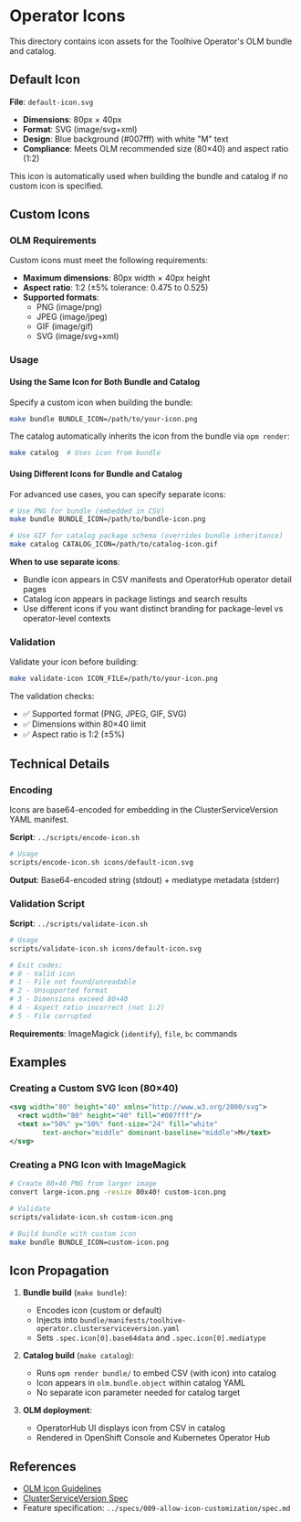 # Operator Icons

This directory contains icon assets for the Toolhive Operator's OLM bundle and catalog.

## Default Icon

**File**: `default-icon.svg`

- **Dimensions**: 80px × 40px
- **Format**: SVG (image/svg+xml)
- **Design**: Blue background (#007fff) with white "M" text
- **Compliance**: Meets OLM recommended size (80×40) and aspect ratio (1:2)

This icon is automatically used when building the bundle and catalog if no custom icon is specified.

## Custom Icons

### OLM Requirements

Custom icons must meet the following requirements:

- **Maximum dimensions**: 80px width × 40px height
- **Aspect ratio**: 1:2 (±5% tolerance: 0.475 to 0.525)
- **Supported formats**:
  - PNG (image/png)
  - JPEG (image/jpeg)
  - GIF (image/gif)
  - SVG (image/svg+xml)

### Usage

#### Using the Same Icon for Both Bundle and Catalog

Specify a custom icon when building the bundle:

```bash
make bundle BUNDLE_ICON=/path/to/your-icon.png
```

The catalog automatically inherits the icon from the bundle via `opm render`:

```bash
make catalog  # Uses icon from bundle
```

#### Using Different Icons for Bundle and Catalog

For advanced use cases, you can specify separate icons:

```bash
# Use PNG for bundle (embedded in CSV)
make bundle BUNDLE_ICON=/path/to/bundle-icon.png

# Use GIF for catalog package schema (overrides bundle inheritance)
make catalog CATALOG_ICON=/path/to/catalog-icon.gif
```

**When to use separate icons**:
- Bundle icon appears in CSV manifests and OperatorHub operator detail pages
- Catalog icon appears in package listings and search results
- Use different icons if you want distinct branding for package-level vs operator-level contexts

### Validation

Validate your icon before building:

```bash
make validate-icon ICON_FILE=/path/to/your-icon.png
```

The validation checks:
- ✅ Supported format (PNG, JPEG, GIF, SVG)
- ✅ Dimensions within 80×40 limit
- ✅ Aspect ratio is 1:2 (±5%)

## Technical Details

### Encoding

Icons are base64-encoded for embedding in the ClusterServiceVersion YAML manifest.

**Script**: `../scripts/encode-icon.sh`

```bash
# Usage
scripts/encode-icon.sh icons/default-icon.svg
```

**Output**: Base64-encoded string (stdout) + mediatype metadata (stderr)

### Validation Script

**Script**: `../scripts/validate-icon.sh`

```bash
# Usage
scripts/validate-icon.sh icons/default-icon.svg

# Exit codes:
# 0 - Valid icon
# 1 - File not found/unreadable
# 2 - Unsupported format
# 3 - Dimensions exceed 80×40
# 4 - Aspect ratio incorrect (not 1:2)
# 5 - File corrupted
```

**Requirements**: ImageMagick (`identify`), `file`, `bc` commands

## Examples

### Creating a Custom SVG Icon (80×40)

```xml
<svg width="80" height="40" xmlns="http://www.w3.org/2000/svg">
  <rect width="80" height="40" fill="#007fff"/>
  <text x="50%" y="50%" font-size="24" fill="white"
        text-anchor="middle" dominant-baseline="middle">M</text>
</svg>
```

### Creating a PNG Icon with ImageMagick

```bash
# Create 80×40 PNG from larger image
convert large-icon.png -resize 80x40! custom-icon.png

# Validate
scripts/validate-icon.sh custom-icon.png

# Build bundle with custom icon
make bundle BUNDLE_ICON=custom-icon.png
```

## Icon Propagation

1. **Bundle build** (`make bundle`):
   - Encodes icon (custom or default)
   - Injects into `bundle/manifests/toolhive-operator.clusterserviceversion.yaml`
   - Sets `.spec.icon[0].base64data` and `.spec.icon[0].mediatype`

2. **Catalog build** (`make catalog`):
   - Runs `opm render bundle/` to embed CSV (with icon) into catalog
   - Icon appears in `olm.bundle.object` within catalog YAML
   - No separate icon parameter needed for catalog target

3. **OLM deployment**:
   - OperatorHub UI displays icon from CSV in catalog
   - Rendered in OpenShift Console and Kubernetes Operator Hub

## References

- [OLM Icon Guidelines](https://github.com/operator-framework/community-operators/blob/master/docs/packaging-required-fields.md#icon)
- [ClusterServiceVersion Spec](https://github.com/operator-framework/api/blob/master/crds/operators.coreos.com_clusterserviceversions.yaml)
- Feature specification: `../specs/009-allow-icon-customization/spec.md`
